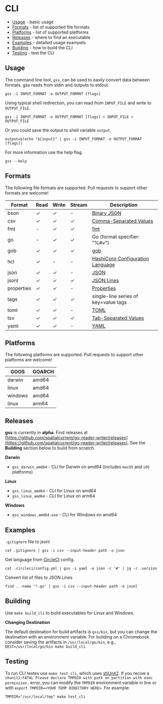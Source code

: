 # CLI

- [Usage](#usage) - basic usage
- [Formats](#formats) - list of supported file formats
- [Platforms](#platforms) - list of supported platforms
- [Releases](#releases) - where to find an executable
- [Examples](#examples)  - detailed usage exampels
- [Building](#building) - how to build the CLI
- [Testing](#testing) - test the CLI

## Usage

The command line tool, `gss`, can be used to easily convert data between formats.  gss reads from stdin and outputs to stdout.

```shell
gss -i INPUT_FORMAT -o OUTPUT_FORMAT [flags]
```

Using typical shell redirection, you can read from `INPUT_FILE` and write to `OUTPUT_FILE`.

```shell
gss -i INPUT_FORMAT -o OUTPUT_FORMAT [flags] < INPUT_FILE > OUTPUT_FILE
```

Or you could save the output to shell variable `output`.

```shell
output=$(echo "${input}" | gss -i INPUT_FORMAT -o OUTPUT_FORMAT [flags])
```

For more information use the help flag.

```shell
gss --help
```

## Formats

The following file formats are supported.  Pull requests to support other formats are welcome!

| Format | Read |  Write | Stream | Description |
| ---- | ------ |  ------ | ------ | ------ |
| bson | ✓ | ✓ | - | [Binary JSON](https://en.wikipedia.org/wiki/BSON) |
| csv | ✓ | ✓ | ✓ | [Comma-Separated Values](https://en.wikipedia.org/wiki/Comma-separated_values) |
| fmt | - | ✓ | ✓ | [fmt](https://godoc.org/fmt) |
| go | - | ✓ | ✓ | Go (format specifier: "%#v") |
| gob | ✓ | ✓ | ✓ | [gob](https://godoc.org/encoding/gob) |
| hcl | ✓ | - | - | [HashiCorp Configuration Language](https://github.com/hashicorp/hcl) |
| json | ✓ | ✓ | - | [JSON](http://json.org/) |
| jsonl | ✓ | ✓ | ✓ | [JSON Lines](http://jsonlines.org/) |
| properties | ✓ | ✓ | - |[Properties](https://en.wikipedia.org/wiki/.properties) |
| tags | ✓ | ✓ | ✓ | single-line series of key=value tags |
| toml | ✓ | ✓ | - | [TOML](https://github.com/toml-lang/toml) |
| tsv | ✓ | ✓ | ✓ |[ Tab-Separated Values](https://en.wikipedia.org/wiki/Tab-separated_values) |
| yaml | ✓ | ✓ | - | [YAML](https://yaml.org/) |


## Platforms

The following platforms are supported.  Pull requests to support other platforms are welcome!

| GOOS | GOARCH |
| ---- | ------ |
| darwin | amd64 |
| linux | amd64 |
| windows | amd64 |
| linux | arm64 |

## Releases

**gss** is currently in **alpha**.  Find releases at [https://github.com/spatialcurrent/go-reader-writer/releases](https://github.com/spatialcurrent/go-reader-writer/releases).  See the **Building** section below to build from scratch.

**Darwin**

- `gss_darwin_amd64` - CLI for Darwin on amd64 (includes `macOS` and `iOS` platforms)

**Linux**

- `gss_linux_amd64` - CLI for Linux on amd64
- `gss_linux_amd64` - CLI for Linux on arm64

**Windows**

- `gss_windows_amd64.exe` - CLI for Windows on amd64

## Examples

`.gitignore` file to jsonl

```shell
cat .gitignore | gss -i csv --input-header path -o json
```

Get language from [CircleCI](https://circleci.com/) config.

```shell
cat .circleci/config.yml | gss -i yaml -o json -c '#' | jq -r .version
```

Convert list of files to JSON Lines

```shell
find . -name '*.go' | gss -i csv --input-header path -o jsonl
```

## Building

Use `make build_cli` to build executables for Linux and Windows.

**Changing Destination**

The default destination for build artifacts is `gss/bin`, but you can change the destination with an environment variable.  For building on a Chromebook consider saving the artifacts in `/usr/local/go/bin`, e.g., `DEST=/usr/local/go/bin make build_cli`

## Testing

To run CLI testes use `make test_cli`, which uses [shUnit2](https://github.com/kward/shunit2).  If you recive a `shunit2:FATAL Please declare TMPDIR with path on partition with exec permission.` error, you can modify the `TMPDIR` environment variable in line or with `export TMPDIR=<YOUR TEMP DIRECTORY HERE>`. For example:

```
TMPDIR="/usr/local/tmp" make test_cli
```
